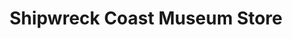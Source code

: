 ---
title: "Shipwreck Coast Museum Store"
url: /paradise/shipwreck-coast-museum-store/
shop: gift
---